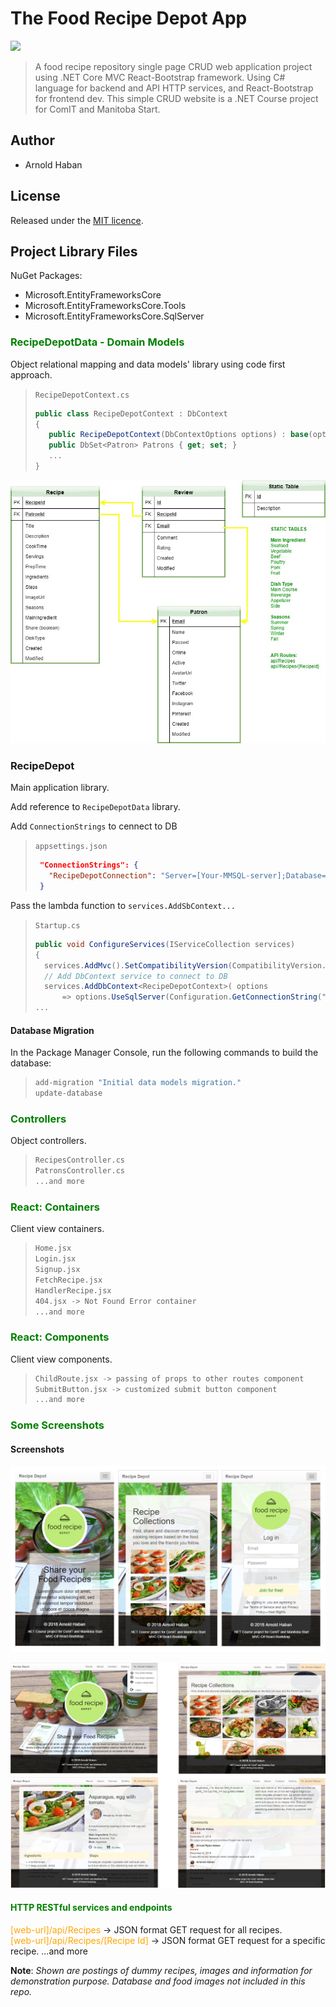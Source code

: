 # The Food Recipe Depot App

![](https://img.shields.io/badge/version-1.0.0-green.svg)

>A food recipe repository single page CRUD web application project using .NET Core MVC React-Bootstrap framework. Using C# language for backend and API HTTP services, and React-Bootstrap for frontend dev.
>This simple CRUD website is a .NET Course project for ComIT and Manitoba Start.

## Author
- Arnold Haban

## License
Released under the [MIT licence](http://opensource.org/licenses/MIT).

## Project Library Files

NuGet Packages:
* Microsoft.EntityFrameworksCore
* Microsoft.EntityFrameworksCore.Tools
* Microsoft.EntityFrameworksCore.SqlServer

### <span style="color:green">**RecipeDepotData - Domain Models**</span>

Object relational mapping and data models' library using code first approach.

>`RecipeDepotContext.cs`
>```c#
>public class RecipeDepotContext : DbContext
>{
>    public RecipeDepotContext(DbContextOptions options) : base(options) { }
>    public DbSet<Patron> Patrons { get; set; }
>    ...
>}
>```

![](https://github.com/hsbyte/recipe-depot.net-mvc-react/blob/master/.md/dbschema.jpg)

### <span style="color:greene">**RecipeDepot**</span>

Main application library.

Add reference to `RecipeDepotData` library.

Add `ConnectionStrings` to cennect to DB
>`appsettings.json`
>```json
>  "ConnectionStrings": {
>    "RecipeDepotConnection": "Server=[Your-MMSQL-server];Database=RecipeDepot;Trusted_Connection=True;MultipleActiveResultSets=true;"
>  }
>```

Pass the lambda function to `services.AddSbContext...`
>`Startup.cs`
>```c#
>public void ConfigureServices(IServiceCollection services)
>{
>	services.AddMvc().SetCompatibilityVersion(CompatibilityVersion.Version_2_1);
>	// Add DbContext service to connect to DB
>   services.AddDbContext<RecipeDepotContext>( options
>   	=> options.UseSqlServer(Configuration.GetConnectionString("RecipeDepotConnection")) );
>...
>```

#### Database Migration
In the Package Manager Console, run the following commands to build the database:
>```bash
>add-migration "Initial data models migration."
>update-database
>```

### <span style="color:green">**Controllers**</span>
Object controllers.
>```bash
>RecipesController.cs
>PatronsController.cs
>...and more
>```

### <span style="color:green">**React: Containers**</span>
Client view containers.
>```bash
>Home.jsx
>Login.jsx
>Signup.jsx
>FetchRecipe.jsx
>HandlerRecipe.jsx
>404.jsx -> Not Found Error container
>...and more
>```

### <span style="color:green">**React: Components**</span>
Client view components.
>```bash
>ChildRoute.jsx -> passing of props to other routes component
>SubmitButton.jsx -> customized submit button component
>...and more
>```

### <span style="color:green">Some Screenshots</span>

#### Screenshots

![](https://github.com/hsbyte/recipe-depot.net-mvc-react/blob/master/.md/view-screenshot.jpg)


![](https://github.com/hsbyte/recipe-depot.net-mvc-react/blob/master/.md/view-screenshot-1.jpg)

#### <span style="color:green">HTTP RESTful services and endpoints</span>

<span style="color:orange">[web-url]/api/Recipes</span> -> JSON format GET request for all recipes.<br />
<span style="color:orange">[web-url]/api/Recipes/[Recipe Id]</span> -> JSON format GET request for a specific recipe.
...and more

**Note**: *Shown are postings of dummy recipes, images and information for demonstration purpose. Database and food images not included in this repo.*
